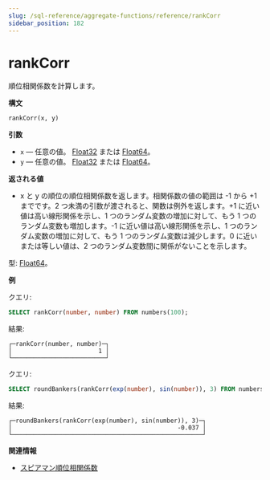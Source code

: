 ```yaml
---
slug: /sql-reference/aggregate-functions/reference/rankCorr
sidebar_position: 182
---
```


# rankCorr

順位相関係数を計算します。

**構文**

``` sql
rankCorr(x, y)
```

**引数**

- `x` — 任意の値。 [Float32](../../../sql-reference/data-types/float.md#float32-float64) または [Float64](../../../sql-reference/data-types/float.md#float32-float64)。
- `y` — 任意の値。 [Float32](../../../sql-reference/data-types/float.md#float32-float64) または [Float64](../../../sql-reference/data-types/float.md#float32-float64)。

**返される値**

- x と y の順位の順位相関係数を返します。相関係数の値の範囲は -1 から +1 までです。2 つ未満の引数が渡されると、関数は例外を返します。+1 に近い値は高い線形関係を示し、1 つのランダム変数の増加に対して、もう 1 つのランダム変数も増加します。-1 に近い値は高い線形関係を示し、1 つのランダム変数の増加に対して、もう 1 つのランダム変数は減少します。0 に近いまたは等しい値は、2 つのランダム変数間に関係がないことを示します。

型: [Float64](../../../sql-reference/data-types/float.md#float32-float64)。

**例**

クエリ:

``` sql
SELECT rankCorr(number, number) FROM numbers(100);
```

結果:

``` text
┌─rankCorr(number, number)─┐
│                        1 │
└──────────────────────────┘
```

クエリ:

``` sql
SELECT roundBankers(rankCorr(exp(number), sin(number)), 3) FROM numbers(100);
```

結果:

``` text
┌─roundBankers(rankCorr(exp(number), sin(number)), 3)─┐
│                                              -0.037 │
└─────────────────────────────────────────────────────┘
```
**関連情報**

- [スピアマン順位相関係数](https://en.wikipedia.org/wiki/Spearman%27s_rank_correlation_coefficient)
